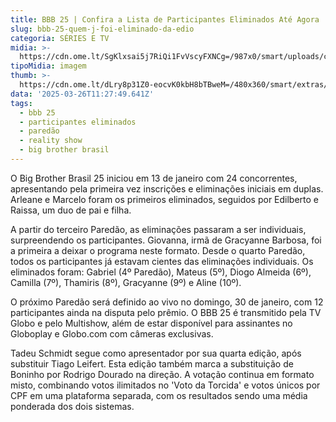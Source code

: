 ```yaml
---
title: BBB 25 | Confira a Lista de Participantes Eliminados Até Agora
slug: bbb-25-quem-j-foi-eliminado-da-edio
categoria: SÉRIES E TV
midia: >-
  https://cdn.ome.lt/SgKlxsai5j7RiQi1FvVscyFXNCg=/987x0/smart/uploads/conteudo/fotos/bbb25-edilberto-raissa-eliminados_wZsCQ54.jpg
tipoMidia: imagem
thumb: >-
  https://cdn.ome.lt/dLry8p31Z0-eocvK0kbH8bTBweM=/480x360/smart/extras/conteudos/bbb25-edilberto-raissa-eliminados-peq_5jnF5tN.jpg
data: '2025-03-26T11:27:49.641Z'
tags:
  - bbb 25
  - participantes eliminados
  - paredão
  - reality show
  - big brother brasil
---
```


O Big Brother Brasil 25 iniciou em 13 de janeiro com 24 concorrentes, apresentando pela primeira vez inscrições e eliminações iniciais em duplas. Arleane e Marcelo foram os primeiros eliminados, seguidos por Edilberto e Raissa, um duo de pai e filha.

A partir do terceiro Paredão, as eliminações passaram a ser individuais, surpreendendo os participantes. Giovanna, irmã de Gracyanne Barbosa, foi a primeira a deixar o programa neste formato. Desde o quarto Paredão, todos os participantes já estavam cientes das eliminações individuais. Os eliminados foram: Gabriel (4º Paredão), Mateus (5º), Diogo Almeida (6º), Camilla (7º), Thamiris (8º), Gracyanne (9º) e Aline (10º).

O próximo Paredão será definido ao vivo no domingo, 30 de janeiro, com 12 participantes ainda na disputa pelo prêmio. O BBB 25 é transmitido pela TV Globo e pelo Multishow, além de estar disponível para assinantes no Globoplay e Globo.com com câmeras exclusivas.

Tadeu Schmidt segue como apresentador por sua quarta edição, após substituir Tiago Leifert. Esta edição também marca a substituição de Boninho por Rodrigo Dourado na direção. A votação continua em formato misto, combinando votos ilimitados no 'Voto da Torcida' e votos únicos por CPF em uma plataforma separada, com os resultados sendo uma média ponderada dos dois sistemas.
